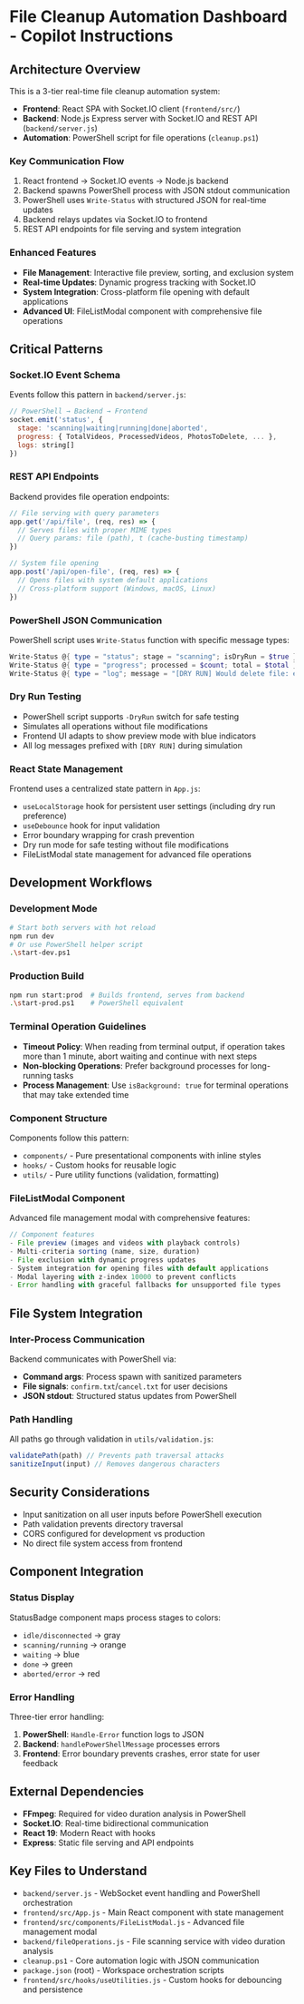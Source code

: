 # File Cleanup Automation Dashboard - Copilot Instructions

## Architecture Overview

This is a 3-tier real-time file cleanup automation system:
- **Frontend**: React SPA with Socket.IO client (`frontend/src/`)
- **Backend**: Node.js Express server with Socket.IO and REST API (`backend/server.js`)
- **Automation**: PowerShell script for file operations (`cleanup.ps1`)

### Key Communication Flow
1. React frontend → Socket.IO events → Node.js backend
2. Backend spawns PowerShell process with JSON stdout communication
3. PowerShell uses `Write-Status` with structured JSON for real-time updates
4. Backend relays updates via Socket.IO to frontend
5. REST API endpoints for file serving and system integration

### Enhanced Features
- **File Management**: Interactive file preview, sorting, and exclusion system
- **Real-time Updates**: Dynamic progress tracking with Socket.IO
- **System Integration**: Cross-platform file opening with default applications
- **Advanced UI**: FileListModal component with comprehensive file operations

## Critical Patterns

### Socket.IO Event Schema
Events follow this pattern in `backend/server.js`:
```javascript
// PowerShell → Backend → Frontend
socket.emit('status', {
  stage: 'scanning|waiting|running|done|aborted',
  progress: { TotalVideos, ProcessedVideos, PhotosToDelete, ... },
  logs: string[]
})
```

### REST API Endpoints
Backend provides file operation endpoints:
```javascript
// File serving with query parameters
app.get('/api/file', (req, res) => {
  // Serves files with proper MIME types
  // Query params: file (path), t (cache-busting timestamp)
})

// System file opening
app.post('/api/open-file', (req, res) => {
  // Opens files with system default applications
  // Cross-platform support (Windows, macOS, Linux)
})
```

### PowerShell JSON Communication
PowerShell script uses `Write-Status` function with specific message types:
```powershell
Write-Status @{ type = "status"; stage = "scanning"; isDryRun = $true }
Write-Status @{ type = "progress"; processed = $count; total = $total }
Write-Status @{ type = "log"; message = "[DRY RUN] Would delete file: example.jpg" }
```

### Dry Run Testing
- PowerShell script supports `-DryRun` switch for safe testing
- Simulates all operations without file modifications
- Frontend UI adapts to show preview mode with blue indicators
- All log messages prefixed with `[DRY RUN]` during simulation

### React State Management
Frontend uses a centralized state pattern in `App.js`:
- `useLocalStorage` hook for persistent user settings (including dry run preference)
- `useDebounce` hook for input validation
- Error boundary wrapping for crash prevention
- Dry run mode for safe testing without file modifications
- FileListModal state management for advanced file operations

## Development Workflows

### Development Mode
```bash
# Start both servers with hot reload
npm run dev
# Or use PowerShell helper script
.\start-dev.ps1
```

### Production Build
```bash
npm run start:prod  # Builds frontend, serves from backend
.\start-prod.ps1    # PowerShell equivalent
```

### Terminal Operation Guidelines
- **Timeout Policy**: When reading from terminal output, if operation takes more than 1 minute, abort waiting and continue with next steps
- **Non-blocking Operations**: Prefer background processes for long-running tasks
- **Process Management**: Use `isBackground: true` for terminal operations that may take extended time

### Component Structure
Components follow this pattern:
- `components/` - Pure presentational components with inline styles
- `hooks/` - Custom hooks for reusable logic
- `utils/` - Pure utility functions (validation, formatting)

### FileListModal Component
Advanced file management modal with comprehensive features:
```javascript
// Component features
- File preview (images and videos with playback controls)
- Multi-criteria sorting (name, size, duration)
- File exclusion with dynamic progress updates
- System integration for opening files with default applications
- Modal layering with z-index 10000 to prevent conflicts
- Error handling with graceful fallbacks for unsupported file types
```

## File System Integration

### Inter-Process Communication
Backend communicates with PowerShell via:
- **Command args**: Process spawn with sanitized parameters
- **File signals**: `confirm.txt`/`cancel.txt` for user decisions
- **JSON stdout**: Structured status updates from PowerShell

### Path Handling
All paths go through validation in `utils/validation.js`:
```javascript
validatePath(path) // Prevents path traversal attacks
sanitizeInput(input) // Removes dangerous characters
```

## Security Considerations

- Input sanitization on all user inputs before PowerShell execution
- Path validation prevents directory traversal
- CORS configured for development vs production
- No direct file system access from frontend

## Component Integration

### Status Display
StatusBadge component maps process stages to colors:
- `idle/disconnected` → gray
- `scanning/running` → orange  
- `waiting` → blue
- `done` → green
- `aborted/error` → red

### Error Handling
Three-tier error handling:
1. **PowerShell**: `Handle-Error` function logs to JSON
2. **Backend**: `handlePowerShellMessage` processes errors
3. **Frontend**: Error boundary prevents crashes, error state for user feedback

## External Dependencies

- **FFmpeg**: Required for video duration analysis in PowerShell
- **Socket.IO**: Real-time bidirectional communication
- **React 19**: Modern React with hooks
- **Express**: Static file serving and API endpoints

## Key Files to Understand

- `backend/server.js` - WebSocket event handling and PowerShell orchestration
- `frontend/src/App.js` - Main React component with state management
- `frontend/src/components/FileListModal.js` - Advanced file management modal
- `backend/fileOperations.js` - File scanning service with video duration analysis
- `cleanup.ps1` - Core automation logic with JSON communication
- `package.json` (root) - Workspace orchestration scripts
- `frontend/src/hooks/useUtilities.js` - Custom hooks for debouncing and persistence
